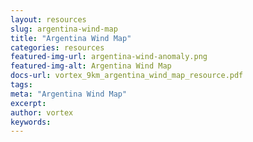 ```yaml
---
layout: resources
slug: argentina-wind-map
title: "Argentina Wind Map"
categories: resources
featured-img-url: argentina-wind-anomaly.png
featured-img-alt: Argentina Wind Map
docs-url: vortex_9km_argentina_wind_map_resource.pdf
tags:
meta: "Argentina Wind Map"
excerpt: 
author: vortex
keywords: 
---
```

